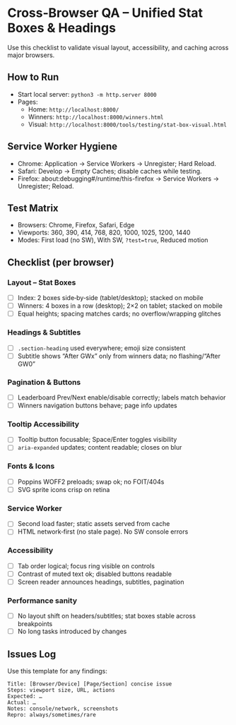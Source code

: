 # Cross‑Browser QA – Unified Stat Boxes & Headings

Use this checklist to validate visual layout, accessibility, and caching across major browsers.

## How to Run
- Start local server: `python3 -m http.server 8000`
- Pages:
  - Home: `http://localhost:8000/`
  - Winners: `http://localhost:8000/winners.html`
  - Visual: `http://localhost:8000/tools/testing/stat-box-visual.html`

## Service Worker Hygiene
- Chrome: Application → Service Workers → Unregister; Hard Reload.
- Safari: Develop → Empty Caches; disable caches while testing.
- Firefox: about:debugging#/runtime/this-firefox → Service Workers → Unregister; Reload.

## Test Matrix
- Browsers: Chrome, Firefox, Safari, Edge
- Viewports: 360, 390, 414, 768, 820, 1000, 1025, 1200, 1440
- Modes: First load (no SW), With SW, `?test=true`, Reduced motion

## Checklist (per browser)

### Layout – Stat Boxes
- [ ] Index: 2 boxes side‑by‑side (tablet/desktop); stacked on mobile
- [ ] Winners: 4 boxes in a row (desktop); 2×2 on tablet; stacked on mobile
- [ ] Equal heights; spacing matches cards; no overflow/wrapping glitches

### Headings & Subtitles
- [ ] `.section-heading` used everywhere; emoji size consistent
- [ ] Subtitle shows “After GWx” only from winners data; no flashing/“After GW0”

### Pagination & Buttons
- [ ] Leaderboard Prev/Next enable/disable correctly; labels match behavior
- [ ] Winners navigation buttons behave; page info updates

### Tooltip Accessibility
- [ ] Tooltip button focusable; Space/Enter toggles visibility
- [ ] `aria-expanded` updates; content readable; closes on blur

### Fonts & Icons
- [ ] Poppins WOFF2 preloads; swap ok; no FOIT/404s
- [ ] SVG sprite icons crisp on retina

### Service Worker
- [ ] Second load faster; static assets served from cache
- [ ] HTML network‑first (no stale page). No SW console errors

### Accessibility
- [ ] Tab order logical; focus ring visible on controls
- [ ] Contrast of muted text ok; disabled buttons readable
- [ ] Screen reader announces headings, subtitles, pagination

### Performance sanity
- [ ] No layout shift on headers/subtitles; stat boxes stable across breakpoints
- [ ] No long tasks introduced by changes

## Issues Log
Use this template for any findings:

```
Title: [Browser/Device] [Page/Section] concise issue
Steps: viewport size, URL, actions
Expected: …
Actual: …
Notes: console/network, screenshots
Repro: always/sometimes/rare
```
